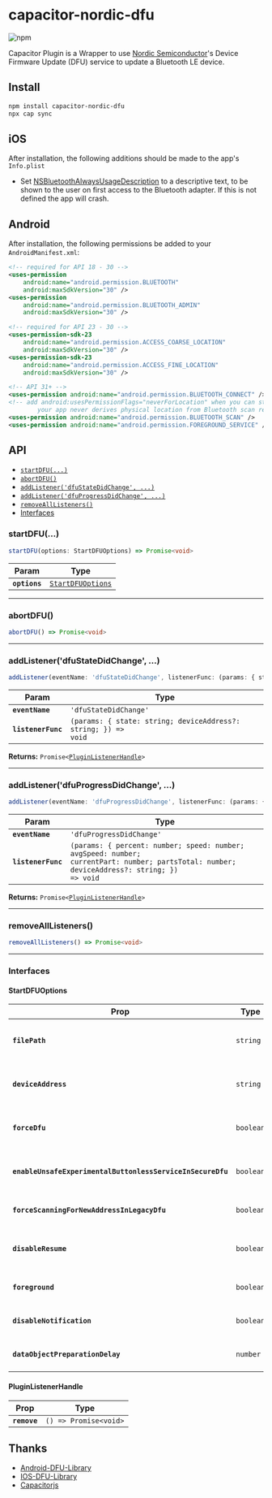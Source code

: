 # capacitor-nordic-dfu

![npm](https://img.shields.io/npm/v/capacitor-nordic-dfu)

Capacitor Plugin is a Wrapper to use [Nordic Semiconductor](http://www.nordicsemi.com/)'s Device Firmware Update (DFU) service to update a Bluetooth LE device.

## Install

```bash
npm install capacitor-nordic-dfu
npx cap sync
```

## iOS

After installation, the following additions should be made to the app's `Info.plist`

- Set [NSBluetoothAlwaysUsageDescription](https://developer.apple.com/documentation/bundleresources/information_property_list/nsbluetoothalwaysusagedescription?language=objc) to a descriptive text, to be shown to the user on first access to the Bluetooth adapter. If this is not defined the app will crash.

## Android

After installation, the following permissions be added to your `AndroidManifest.xml`:

```xml
<!-- required for API 18 - 30 -->
<uses-permission
    android:name="android.permission.BLUETOOTH"
    android:maxSdkVersion="30" />
<uses-permission
    android:name="android.permission.BLUETOOTH_ADMIN"
    android:maxSdkVersion="30" />

<!-- required for API 23 - 30 -->
<uses-permission-sdk-23
    android:name="android.permission.ACCESS_COARSE_LOCATION"
    android:maxSdkVersion="30" />
<uses-permission-sdk-23
    android:name="android.permission.ACCESS_FINE_LOCATION"
    android:maxSdkVersion="30" />

<!-- API 31+ -->
<uses-permission android:name="android.permission.BLUETOOTH_CONNECT" />
<!-- add android:usesPermissionFlags="neverForLocation" when you can strongly assert that
        your app never derives physical location from Bluetooth scan results. -->
<uses-permission android:name="android.permission.BLUETOOTH_SCAN" />
<uses-permission android:name="android.permission.FOREGROUND_SERVICE" />
```

## API

<docgen-index>

- [`startDFU(...)`](#startdfu)
- [`abortDFU()`](#abortdfu)
- [`addListener('dfuStateDidChange', ...)`](#addlistenerdfustatedidchange)
- [`addListener('dfuProgressDidChange', ...)`](#addlistenerdfuprogressdidchange)
- [`removeAllListeners()`](#removealllisteners)
- [Interfaces](#interfaces)

</docgen-index>

<docgen-api>
<!--Update the source file JSDoc comments and rerun docgen to update the docs below-->

### startDFU(...)

```typescript
startDFU(options: StartDFUOptions) => Promise<void>
```

| Param         | Type                                                        |
| ------------- | ----------------------------------------------------------- |
| **`options`** | <code><a href="#startdfuoptions">StartDFUOptions</a></code> |

---

### abortDFU()

```typescript
abortDFU() => Promise<void>
```

---

### addListener('dfuStateDidChange', ...)

```typescript
addListener(eventName: 'dfuStateDidChange', listenerFunc: (params: { state: string; deviceAddress?: string; }) => void) => Promise<PluginListenerHandle>
```

| Param              | Type                                                                         |
| ------------------ | ---------------------------------------------------------------------------- |
| **`eventName`**    | <code>'dfuStateDidChange'</code>                                             |
| **`listenerFunc`** | <code>(params: { state: string; deviceAddress?: string; }) =&gt; void</code> |

**Returns:** <code>Promise&lt;<a href="#pluginlistenerhandle">PluginListenerHandle</a>&gt;</code>

---

### addListener('dfuProgressDidChange', ...)

```typescript
addListener(eventName: 'dfuProgressDidChange', listenerFunc: (params: { percent: number; speed: number; avgSpeed: number; currentPart: number; partsTotal: number; deviceAddress?: string; }) => void) => Promise<PluginListenerHandle>
```

| Param              | Type                                                                                                                                                     |
| ------------------ | -------------------------------------------------------------------------------------------------------------------------------------------------------- |
| **`eventName`**    | <code>'dfuProgressDidChange'</code>                                                                                                                      |
| **`listenerFunc`** | <code>(params: { percent: number; speed: number; avgSpeed: number; currentPart: number; partsTotal: number; deviceAddress?: string; }) =&gt; void</code> |

**Returns:** <code>Promise&lt;<a href="#pluginlistenerhandle">PluginListenerHandle</a>&gt;</code>

---

### removeAllListeners()

```typescript
removeAllListeners() => Promise<void>
```

---

### Interfaces

#### StartDFUOptions

| Prop                                                       | Type                 | Description                        |
| ---------------------------------------------------------- | -------------------- | ---------------------------------- |
| **`filePath`**                                             | <code>string</code>  | Supported Platforms: Android \ iOS |
| **`deviceAddress`**                                        | <code>string</code>  | Supported Platforms: Android \ iOS |
| **`forceDfu`**                                             | <code>boolean</code> | Supported Platforms: Android \ iOS |
| **`enableUnsafeExperimentalButtonlessServiceInSecureDfu`** | <code>boolean</code> | Supported Platforms: Android \ iOS |
| **`forceScanningForNewAddressInLegacyDfu`**                | <code>boolean</code> | Supported Platforms: Android       |
| **`disableResume`**                                        | <code>boolean</code> | Supported Platforms: Android \ iOS |
| **`foreground`**                                           | <code>boolean</code> | Supported Platforms: Android       |
| **`disableNotification`**                                  | <code>boolean</code> | Supported Platforms: Android       |
| **`dataObjectPreparationDelay`**                           | <code>number</code>  | Supported Platforms: Android       |

#### PluginListenerHandle

| Prop         | Type                                      |
| ------------ | ----------------------------------------- |
| **`remove`** | <code>() =&gt; Promise&lt;void&gt;</code> |

</docgen-api>

## Thanks

- [Android-DFU-Library](https://github.com/NordicSemiconductor/Android-DFU-Library)
- [IOS-DFU-Library](https://github.com/NordicSemiconductor/IOS-DFU-Library)
- [Capacitorjs](https://capacitorjs.com/)
